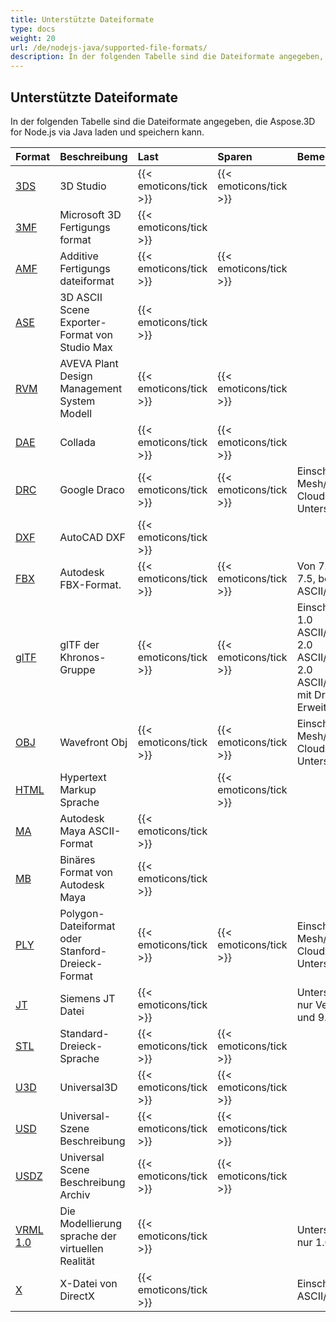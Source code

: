 ```yaml
---
title: Unterstützte Dateiformate
type: docs
weight: 20
url: /de/nodejs-java/supported-file-formats/
description: In der folgenden Tabelle sind die Dateiformate angegeben, die Aspose.3D for Node.js via Java laden und speichern kann.
---
```

##  **Unterstützte Dateiformate**
In der folgenden Tabelle sind die Dateiformate angegeben, die Aspose.3D for Node.js via Java laden und speichern kann.

|**Format**|**Beschreibung**|**Last**|**Sparen**|**Bemerkungen**|
| :- | :- | :- | :- | :- |
|[3DS](https://docs.fileformat.com/3d/3ds/)|3D Studio|{{< emoticons/tick >}}|{{< emoticons/tick >}}| |
|[3MF](https://docs.fileformat.com/3d/3mf/)|Microsoft 3D Fertigungs format|{{< emoticons/tick >}}| | |
|[AMF](https://docs.fileformat.com/3d/amf/)|Additive Fertigungs dateiformat|{{< emoticons/tick >}}|{{< emoticons/tick >}}| |
|[ASE](https://docs.fileformat.com/3d/ase/)|3D ASCII Scene Exporter-Format von Studio Max|{{< emoticons/tick >}}| | |
|[RVM](https://docs.fileformat.com/3d/rvm/)|AVEVA Plant Design Management System Modell|{{< emoticons/tick >}}|{{< emoticons/tick >}}| |
|[DAE](https://docs.fileformat.com/3d/dae/)|Collada|{{< emoticons/tick >}}|{{< emoticons/tick >}}| |
|[DRC](https://docs.fileformat.com/3d/drc/)|Google Draco|{{< emoticons/tick >}}|{{< emoticons/tick >}}|Einschl ießlich Mesh/Point Cloud-Unterstützung|
|[DXF](https://docs.fileformat.com/cad/dxf/)|AutoCAD DXF|{{< emoticons/tick >}}| | |
|[FBX](https://docs.fileformat.com/3d/fbx/)|Autodesk FBX-Format.|{{< emoticons/tick >}}|{{< emoticons/tick >}}|Von 7.2 bis 7.5, beide ASCII/Binär.|
|[glTF](https://docs.fileformat.com/3d/glb/)|glTF der Khronos-Gruppe|{{< emoticons/tick >}}|{{< emoticons/tick >}}|Einschl ießlich 1.0 ASCII/Binary, 2.0 ASCII/Binary, 2.0 ASCII/Binary mit Draco-Erweiterung|
|[OBJ](https://docs.fileformat.com/3d/obj/)|Wavefront Obj|{{< emoticons/tick >}}|{{< emoticons/tick >}}|Einschl ießlich Mesh/Point Cloud-Unterstützung.|
|[HTML](https://docs.fileformat.com/web/html/)|Hypertext Markup Sprache| |{{< emoticons/tick >}}| |
|[MA](https://docs.fileformat.com/3d/ma/)|Autodesk Maya ASCII-Format|{{< emoticons/tick >}} | | |
|[MB](https://docs.fileformat.com/3d/mb/)|Binäres Format von Autodesk Maya|{{< emoticons/tick >}} | | |
|[PLY](https://docs.fileformat.com/3d/ply/)|Polygon-Dateiformat oder Stanford-Dreieck-Format|{{< emoticons/tick >}}|{{< emoticons/tick >}}|Einschl ießlich Mesh/Point Cloud-Unterstützung.|
|[JT](https://docs.fileformat.com/3d/jt/)|Siemens JT Datei|{{< emoticons/tick >}}| |Unterstützt nur Version 8 und 9.|
|[STL](https://docs.fileformat.com/cad/stl/)|Standard-Dreieck-Sprache|{{< emoticons/tick >}}|{{< emoticons/tick >}}| |
|[U3D](https://docs.fileformat.com/3d/u3d/)|Universal3D|{{< emoticons/tick >}}|{{< emoticons/tick >}}| |
|[USD](https://docs.fileformat.com/3d/usd/)|Universal-Szene Beschreibung|{{< emoticons/tick >}}|{{< emoticons/tick >}}| |
|[USDZ](https://docs.fileformat.com/3d/usdz/)|Universal Scene Beschreibung Archiv|{{< emoticons/tick >}}|{{< emoticons/tick >}}| |
|[VRML 1.0](https://docs.fileformat.com/3d/vrml/)|Die Modellierung sprache der virtuellen Realität|{{< emoticons/tick >}}| |Unterstützt nur 1.0 ASCII.|
|[X](https://docs.fileformat.com/3d/x/)|X-Datei von DirectX|{{< emoticons/tick >}}| |Einschl ießlich ASCII/Binär.|

